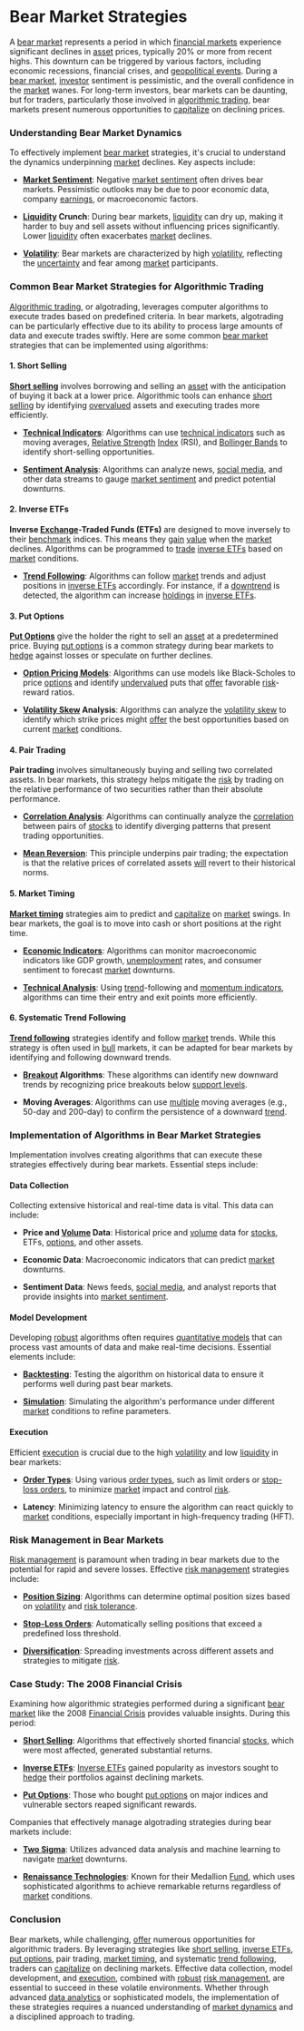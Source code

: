 # Bear Market Strategies

A [bear market](../b/bear_market.md) represents a period in which [financial markets](../f/financial_market.md) experience significant declines in [asset](../a/asset.md) prices, typically 20% or more from recent highs. This downturn can be triggered by various factors, including economic recessions, financial crises, and [geopolitical events](../g/geopolitical_events.md). During a [bear market](../b/bear_market.md), [investor](../i/investor.md) sentiment is pessimistic, and the overall confidence in the [market](../m/market.md) wanes. For long-term investors, bear markets can be daunting, but for traders, particularly those involved in [algorithmic trading](../a/algorithmic_trading.md), bear markets present numerous opportunities to [capitalize](../c/capitalize.md) on declining prices.

### Understanding Bear Market Dynamics

To effectively implement [bear market](../b/bear_market.md) strategies, it's crucial to understand the dynamics underpinning [market](../m/market.md) declines. Key aspects include:

- **[Market Sentiment](../m/market_sentiment.md)**: Negative [market sentiment](../m/market_sentiment.md) often drives bear markets. Pessimistic outlooks may be due to poor economic data, company [earnings](../e/earnings.md), or macroeconomic factors.

- **[Liquidity](../l/liquidity.md) Crunch**: During bear markets, [liquidity](../l/liquidity.md) can dry up, making it harder to buy and sell assets without influencing prices significantly. Lower [liquidity](../l/liquidity.md) often exacerbates [market](../m/market.md) declines.

- **[Volatility](../v/volatility.md)**: Bear markets are characterized by high [volatility](../v/volatility.md), reflecting the [uncertainty](../u/uncertainty_in_trading.md) and fear among [market](../m/market.md) participants.

### Common Bear Market Strategies for Algorithmic Trading

[Algorithmic trading](../a/algorithmic_trading.md), or algotrading, leverages computer algorithms to execute trades based on predefined criteria. In bear markets, algotrading can be particularly effective due to its ability to process large amounts of data and execute trades swiftly. Here are some common [bear market](../b/bear_market.md) strategies that can be implemented using algorithms:

#### 1. Short Selling

**[Short selling](../s/short_selling.md)** involves borrowing and selling an [asset](../a/asset.md) with the anticipation of buying it back at a lower price. Algorithmic tools can enhance [short selling](../s/short_selling.md) by identifying [overvalued](../o/overvalued.md) assets and executing trades more efficiently.

- **[Technical Indicators](../t/technical_indicators.md)**: Algorithms can use [technical indicators](../t/technical_indicators.md) such as moving averages, [Relative Strength](../r/relative_strength.md) [Index](../i/index.md) (RSI), and [Bollinger Bands](../b/bollinger_bands.md) to identify short-selling opportunities.
  
- **[Sentiment Analysis](../s/sentiment_analysis.md)**: Algorithms can analyze news, [social media](../s/social_media.md), and other data streams to gauge [market sentiment](../m/market_sentiment.md) and predict potential downturns.

#### 2. Inverse ETFs

**Inverse [Exchange](../e/exchange.md)-Traded Funds (ETFs)** are designed to move inversely to their [benchmark](../b/benchmark.md) indices. This means they [gain](../g/gain.md) [value](../v/value.md) when the [market](../m/market.md) declines. Algorithms can be programmed to [trade](../t/trade.md) [inverse ETFs](../i/inverse_etfs.md) based on [market](../m/market.md) conditions.

- **[Trend Following](../t/trend_following.md)**: Algorithms can follow [market](../m/market.md) trends and adjust positions in [inverse ETFs](../i/inverse_etfs.md) accordingly. For instance, if a [downtrend](../d/downtrend.md) is detected, the algorithm can increase [holdings](../h/holdings.md) in [inverse ETFs](../i/inverse_etfs.md).

#### 3. Put Options

**[Put Options](../p/put_options.md)** give the holder the right to sell an [asset](../a/asset.md) at a predetermined price. Buying [put options](../p/put_options.md) is a common strategy during bear markets to [hedge](../h/hedge.md) against losses or speculate on further declines.

- **[Option Pricing Models](../o/option_pricing_models.md)**: Algorithms can use models like Black-Scholes to price [options](../o/options.md) and identify [undervalued](../u/undervalued.md) puts that [offer](../o/offer.md) favorable [risk](../r/risk.md)-reward ratios.
  
- **[Volatility Skew](../v/volatility_skew.md) Analysis**: Algorithms can analyze the [volatility skew](../v/volatility_skew.md) to identify which strike prices might [offer](../o/offer.md) the best opportunities based on current [market](../m/market.md) conditions.

#### 4. Pair Trading

**Pair trading** involves simultaneously buying and selling two correlated assets. In bear markets, this strategy helps mitigate the [risk](../r/risk.md) by trading on the relative performance of two securities rather than their absolute performance.

- **[Correlation Analysis](../c/correlation_analysis.md)**: Algorithms can continually analyze the [correlation](../c/correlation.md) between pairs of [stocks](../s/stock.md) to identify diverging patterns that present trading opportunities.
  
- **[Mean Reversion](../m/mean_reversion.md)**: This principle underpins pair trading; the expectation is that the relative prices of correlated assets [will](../w/will.md) revert to their historical norms.

#### 5. Market Timing

**[Market timing](../m/market_timing.md)** strategies aim to predict and [capitalize](../c/capitalize.md) on [market](../m/market.md) swings. In bear markets, the goal is to move into cash or short positions at the right time.

- **[Economic Indicators](../e/economic_indicators.md)**: Algorithms can monitor macroeconomic indicators like GDP growth, [unemployment](../u/unemployment.md) rates, and consumer sentiment to forecast [market](../m/market.md) downturns.

- **[Technical Analysis](../t/technical_analysis.md)**: Using [trend](../t/trend.md)-following and [momentum indicators](../m/momentum_indicators.md), algorithms can time their entry and exit points more efficiently.

#### 6. Systematic Trend Following

**[Trend following](../t/trend_following.md)** strategies identify and follow [market](../m/market.md) trends. While this strategy is often used in [bull](../b/bull.md) markets, it can be adapted for bear markets by identifying and following downward trends.

- **[Breakout](../b/breakout.md) Algorithms**: These algorithms can identify new downward trends by recognizing price breakouts below [support levels](../s/support_levels.md).

- **Moving Averages**: Algorithms can use [multiple](../m/multiple.md) moving averages (e.g., 50-day and 200-day) to confirm the persistence of a downward [trend](../t/trend.md).

### Implementation of Algorithms in Bear Market Strategies

Implementation involves creating algorithms that can execute these strategies effectively during bear markets. Essential steps include:

#### Data Collection

Collecting extensive historical and real-time data is vital. This data can include:

- **Price and [Volume](../v/volume.md) Data**: Historical price and [volume](../v/volume.md) data for [stocks](../s/stock.md), ETFs, [options](../o/options.md), and other assets.
  
- **Economic Data**: Macroeconomic indicators that can predict [market](../m/market.md) downturns.

- **Sentiment Data**: News feeds, [social media](../s/social_media.md), and analyst reports that provide insights into [market sentiment](../m/market_sentiment.md).

#### Model Development

Developing [robust](../r/robust.md) algorithms often requires [quantitative models](../q/quantitative_models.md) that can process vast amounts of data and make real-time decisions. Essential elements include:

- **[Backtesting](../b/backtesting.md)**: Testing the algorithm on historical data to ensure it performs well during past bear markets.

- **[Simulation](../s/simulation_in_trading.md)**: Simulating the algorithm's performance under different [market](../m/market.md) conditions to refine parameters.

#### Execution

Efficient [execution](../e/execution.md) is crucial due to the high [volatility](../v/volatility.md) and low [liquidity](../l/liquidity.md) in bear markets:

- **[Order Types](../o/order_types_in_trading.md)**: Using various [order types](../o/order_types_in_trading.md), such as limit orders or [stop-loss orders](../s/stop-loss_orders.md), to minimize [market](../m/market.md) impact and control [risk](../r/risk.md).

- **Latency**: Minimizing latency to ensure the algorithm can react quickly to [market](../m/market.md) conditions, especially important in high-frequency trading (HFT).

### Risk Management in Bear Markets

[Risk management](../r/risk_management.md) is paramount when trading in bear markets due to the potential for rapid and severe losses. Effective [risk management](../r/risk_management.md) strategies include:

- **[Position Sizing](../p/position_sizing.md)**: Algorithms can determine optimal position sizes based on [volatility](../v/volatility.md) and [risk tolerance](../r/risk_tolerance.md).

- **[Stop-Loss Orders](../s/stop-loss_orders.md)**: Automatically selling positions that exceed a predefined loss threshold.

- **[Diversification](../d/diversification.md)**: Spreading investments across different assets and strategies to mitigate [risk](../r/risk.md).

### Case Study: The 2008 Financial Crisis

Examining how algorithmic strategies performed during a significant [bear market](../b/bear_market.md) like the 2008 [Financial Crisis](../f/financial_crisis.md) provides valuable insights. During this period:

- **[Short Selling](../s/short_selling.md)**: Algorithms that effectively shorted financial [stocks](../s/stock.md), which were most affected, generated substantial returns.
  
- **[Inverse ETFs](../i/inverse_etfs.md)**: [Inverse ETFs](../i/inverse_etfs.md) gained popularity as investors sought to [hedge](../h/hedge.md) their portfolios against declining markets.

- **[Put Options](../p/put_options.md)**: Those who bought [put options](../p/put_options.md) on major indices and vulnerable sectors reaped significant rewards.

Companies that effectively manage algotrading strategies during bear markets include:

- **[Two Sigma](https://www.twosigma.com/)**: Utilizes advanced data analysis and machine learning to navigate [market](../m/market.md) downturns.
  
- **[Renaissance Technologies](https://www.rentec.com/)**: Known for their Medallion [Fund](../f/fund.md), which uses sophisticated algorithms to achieve remarkable returns regardless of [market](../m/market.md) conditions.

### Conclusion

Bear markets, while challenging, [offer](../o/offer.md) numerous opportunities for algorithmic traders. By leveraging strategies like [short selling](../s/short_selling.md), [inverse ETFs](../i/inverse_etfs.md), [put options](../p/put_options.md), pair trading, [market timing](../m/market_timing.md), and systematic [trend following](../t/trend_following.md), traders can [capitalize](../c/capitalize.md) on declining markets. Effective data collection, model development, and [execution](../e/execution.md), combined with [robust](../r/robust.md) [risk management](../r/risk_management.md), are essential to succeed in these volatile environments. Whether through advanced [data analytics](../d/data_analytics.md) or sophisticated models, the implementation of these strategies requires a nuanced understanding of [market dynamics](../m/market_dynamics.md) and a disciplined approach to trading.